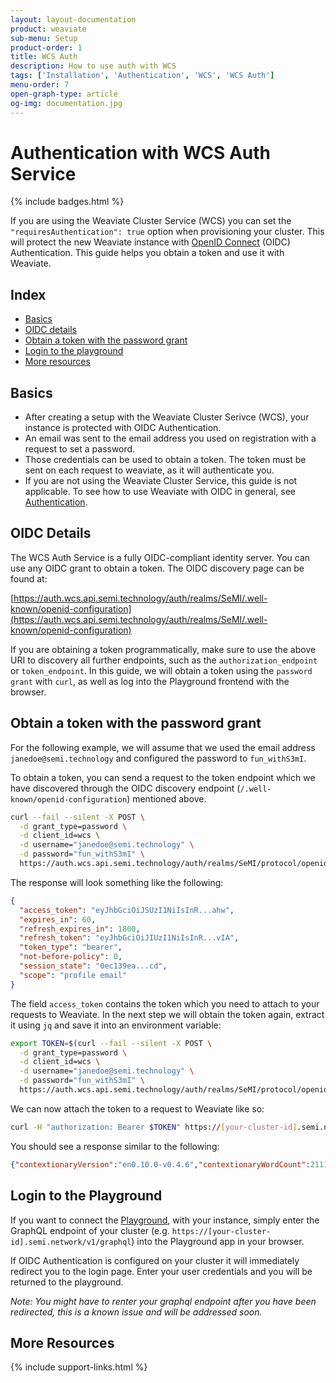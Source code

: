 ```yaml
---
layout: layout-documentation
product: weaviate
sub-menu: Setup
product-order: 1
title: WCS Auth
description: How to use auth with WCS
tags: ['Installation', 'Authentication', 'WCS', 'WCS Auth']
menu-order: 7
open-graph-type: article
og-img: documentation.jpg
---
```


# Authentication with WCS Auth Service

{% include badges.html %}

If you are using the Weaviate Cluster Service (WCS) you can set the
`"requiresAuthentication": true` option when provisioning your cluster. This
will protect the new Weaviate instance with [OpenID
Connect](https://openid.net/connect/) (OIDC) Authentication. This guide helps
you obtain a token and use it with Weaviate.


## Index

- [Basics](#basics)
- [OIDC details](#oidc-details)
- [Obtain a token with the password grant](#obtain-a-token-with-the-password-grant)
- [Login to the playground](#login-to-the-playground)
- [More resources](#more-resources)


## Basics

- After creating a setup with the Weaviate Cluster Serivce (WCS), your instance
  is protected with OIDC Authentication.
- An email was sent to the email address you used on registration with a
  request to set a password.
- Those credentials can be used to obtain a token. The token must be sent on
  each request to weaviate, as it will authenticate you.
- If you are not using the Weaviate Cluster Service, this guide is not
  applicable. To see how to use Weaviate with OIDC in general, see
  [Authentication](authenticate.html).

## OIDC Details

The WCS Auth Service is a fully OIDC-compliant identity server. You can use any
OIDC grant to obtain a token. The OIDC discovery page can be found at:

[https://auth.wcs.api.semi.technology/auth/realms/SeMI/.well-known/openid-configuration](https://auth.wcs.api.semi.technology/auth/realms/SeMI/.well-known/openid-configuration)

If you are obtaining a token programmatically, make sure to use the above URI
to discovery all further endpoints, such as the `authorization_endpoint` or
`token_endpoint`. In this guide, we will obtain a token using the `password
grant` with `curl`, as well as log into the Playground frontend with the
browser.

## Obtain a token with the password grant

For the following example, we will assume that we used the email address
`janedoe@semi.technology` and configured the password to `fun_withS3mI`.

To obtain a token, you can send a request to the token endpoint which we have
discovered through the OIDC discovery endpoint
(`/.well-known/openid-configuration`) mentioned above.

```sh
curl --fail --silent -X POST \
  -d grant_type=password \
  -d client_id=wcs \
  -d username="janedoe@semi.technology" \
  -d password="fun_withS3mI" \
  https://auth.wcs.api.semi.technology/auth/realms/SeMI/protocol/openid-connect/token
```

The response will look something like the following:
```json
{
  "access_token": "eyJhbGciOiJSUzI1NiIsInR...ahw",
  "expires_in": 60,
  "refresh_expires_in": 1800,
  "refresh_token": "eyJhbGciOiJIUzI1NiIsInR...vIA",
  "token_type": "bearer",
  "not-before-policy": 0,
  "session_state": "0ec139ea...cd",
  "scope": "profile email"
}
```

The field `access_token` contains the token which you need to attach to your
requests to Weaviate. In the next step we will obtain the token again, extract
it using `jq` and save it into an environment variable:

```sh
export TOKEN=$(curl --fail --silent -X POST \
  -d grant_type=password \
  -d client_id=wcs \
  -d username="janedoe@semi.technology" \
  -d password="fun_withS3mI" \
  https://auth.wcs.api.semi.technology/auth/realms/SeMI/protocol/openid-connect/token | jq -r .access_token)
```

We can now attach the token to a request to Weaviate like so:

```sh
curl -H "authorization: Bearer $TOKEN" https://[your-cluster-id].semi.network/v1/meta
```
You should see a response similar to the following:

```json
{"contextionaryVersion":"en0.10.0-v0.4.6","contextionaryWordCount":211170,"hostname":"http://[::]:8080","version":"0.22.0"}
```

## Login to the Playground

If you want to connect the [Playground](http://playground.semi.technology),
with your instance, simply enter the GraphQL endpoint of your cluster (e.g.
`https://[your-cluster-id].semi.network/v1/graphql`) into the Playground app in
your browser.

If OIDC Authentication is configured on your cluster it will immediately
redirect you to the login page. Enter your user credentials and you will be
returned to the playground.

*Note: You might have to renter your graphql endpoint after you have been
redirected, this is a known issue and will be addressed soon.*

## More Resources

{% include support-links.html %}
